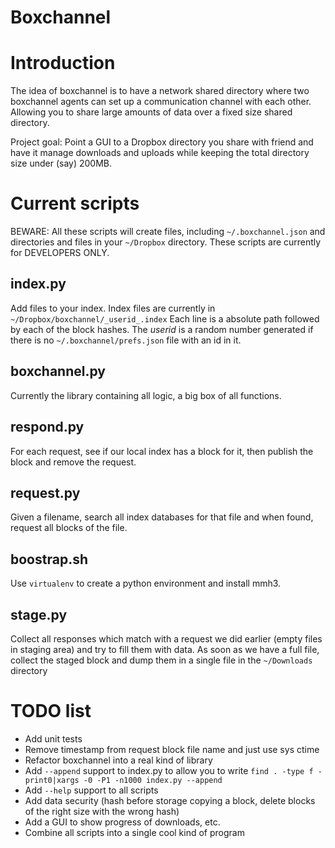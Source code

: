 Boxchannel
==========

Introduction
============
The idea of boxchannel is to have a network shared directory where two boxchannel agents can set up a communication channel with each other. Allowing you to share large amounts of data over a fixed size shared directory.

Project goal: Point a GUI to a Dropbox directory you share with friend and have it manage downloads and uploads while keeping the total directory size under (say) 200MB.

Current scripts
====================

BEWARE: All these scripts will create files, including `~/.boxchannel.json` and directories and files in your `~/Dropbox` directory. These scripts are currently for DEVELOPERS ONLY.

index.py
--------
Add files to your index. Index files are currently in `~/Dropbox/boxchannel/_userid_.index`
Each line is a absolute path followed by each of the block hashes. The _userid_ is a random
number generated if there is no `~/.boxchannel/prefs.json` file with an id in it.

boxchannel.py
-------------
Currently the library containing all logic, a big box of all functions.

respond.py
----------
For each request, see if our local index has a block for it, then publish the block and remove the request.

request.py
----------
Given a filename, search all index databases for that file and when found, request all blocks of the file.

boostrap.sh
-----------
Use `virtualenv` to create a python environment and install mmh3.

stage.py
--------
Collect all responses which match with a request we did earlier (empty files in staging area) and try to fill them with data. As soon as we have a full file, collect the staged block and dump them in a single file in the `~/Downloads` directory

TODO list
=========

*   Add unit tests
*   Remove timestamp from request block file name and just use sys ctime
*   Refactor boxchannel into a real kind of library
*   Add `--append` support to index.py to allow you to write `find . -type f -print0|xargs -0 -P1 -n1000 index.py --append`
*   Add `--help` support to all scripts
*   Add data security (hash before storage copying a block, delete blocks of the right size with the wrong hash)
*   Add a GUI to show progress of downloads, etc.
*   Combine all scripts into a single cool kind of program



